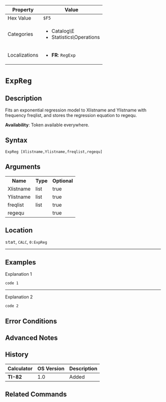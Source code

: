| Property      | Value |
|---------------|-------|
| Hex Value     | `$F5`|
| Categories    | <ul><li>Catalog\E</li><li>Statistics\Operations</li></ul> |
| Localizations | <ul><li><b>FR</b>: `RegExp `</li></ul> |

# `ExpReg `

## Description
Fits an exponential regression model to Xlistname and Ylistname with frequency freqlist, and stores the regression equation to regequ.


<b>Availability</b>: Token available everywhere.

## Syntax
`ExpReg [Xlistname,Ylistname,freqlist,regequ]`

## Arguments
<table>
<tr><th>Name</th><th>Type</th><th>Optional</th></tr>

<tr><td>Xlistname</td><td>list</td><td>true</td></tr>

<tr><td>Ylistname</td><td>list</td><td>true</td></tr>

<tr><td>freqlist</td><td>list</td><td>true</td></tr>

<tr><td>regequ</td><td></td><td>true</td></tr>

</table>

## Location
<kbd>stat</kbd>, `CALC`, `0:ExpReg`
<hr>

## Examples

Explanation 1
```ti-basic
code 1
```
---
Explanation 2
```ti-basic
code 2
```

## Error Conditions


## Advanced Notes


## History
| Calculator | OS Version | Description |
|------------|------------|-------------|
| <b>TI-82</b> | 1.0 | Added

## Related Commands

    
